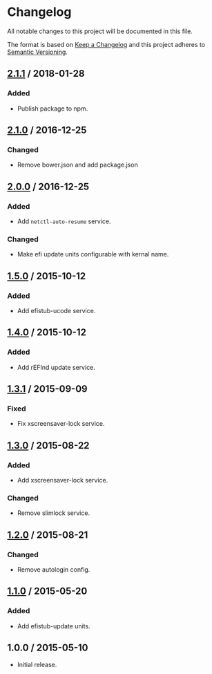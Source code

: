 # Changelog

All notable changes to this project will be documented in this file.

The format is based on [Keep a Changelog](http://keepachangelog.com/)
and this project adheres to [Semantic Versioning](http://semver.org/).

## [2.1.1] / 2018-01-28

### Added

- Publish package to npm.

## [2.1.0] / 2016-12-25

### Changed

- Remove bower.json and add package.json

## [2.0.0] / 2016-12-25

### Added

- Add `netctl-auto-resume` service.

### Changed

- Make efi update units configurable with kernal name.

## [1.5.0] / 2015-10-12

### Added

- Add efistub-ucode service.

## [1.4.0] / 2015-10-12

### Added

- Add rEFInd update service.

## [1.3.1] / 2015-09-09

### Fixed

- Fix xscreensaver-lock service.

## [1.3.0] / 2015-08-22

### Added

- Add xscreensaver-lock service.

### Changed

- Remove slimlock service.

## [1.2.0] / 2015-08-21

### Changed

- Remove autologin config.

## [1.1.0] / 2015-05-20

### Added
- Add efistub-update units.

## 1.0.0 / 2015-05-10

- Initial release.

[Unreleased]: https://github.com/rxrc/systemd-units/compare/v2.1.1...HEAD
[2.1.1]: https://github.com/rxrc/systemd-units/compare/v2.1.0...v2.1.1
[2.1.0]: https://github.com/rxrc/systemd-units/compare/v2.0.0...v2.1.0
[2.0.0]: https://github.com/rxrc/systemd-units/compare/v1.5.0...v2.0.0
[1.5.0]: https://github.com/rxrc/systemd-units/compare/v1.4.0...v1.5.0
[1.4.0]: https://github.com/rxrc/systemd-units/compare/v1.3.1...v1.4.0
[1.3.1]: https://github.com/rxrc/systemd-units/compare/v1.3.0...v1.3.1
[1.3.0]: https://github.com/rxrc/systemd-units/compare/v1.2.0...v1.3.0
[1.2.0]: https://github.com/rxrc/systemd-units/compare/v1.1.0...v1.2.0
[1.1.0]: https://github.com/rxrc/systemd-units/compare/v1.0.0...v1.1.0
